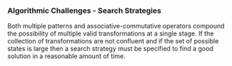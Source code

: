 
### Algorithmic Challenges - Search Strategies

Both multiple patterns and associative-commutative operators compound the possibility of multiple valid transformations at a single stage.  If the collection of transformations are not confluent and if the set of possible states is large then a search strategy must be specified to find a good solution in a reasonable amount of time.

